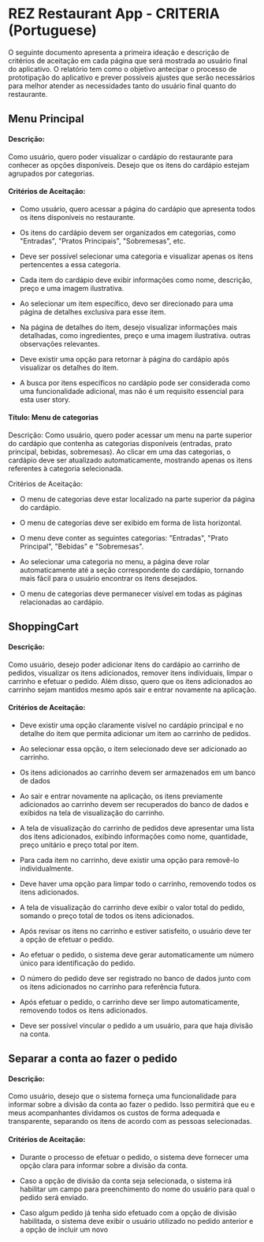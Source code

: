 # REZ Restaurant App - CRITERIA (Portuguese)

O seguinte documento apresenta a primeira ideação e descrição de critérios de aceitação em cada página que será mostrada ao usuário final do aplicativo. 
O relatório tem como o objetivo antecipar o processo de prototipação do aplicativo e prever possíveis ajustes que serão necessários para melhor atender as necessidades tanto do usuário final quanto do restaurante.

## Menu Principal
#### Descrição: 
Como usuário, quero poder visualizar o cardápio do restaurante para conhecer as opções disponíveis. Desejo que os itens do cardápio estejam agrupados por categorias.

#### Critérios de Aceitação:

- Como usuário, quero acessar a página do cardápio que apresenta todos os itens disponíveis no restaurante.

- Os itens do cardápio devem ser organizados em categorias, como "Entradas", "Pratos Principais", "Sobremesas", etc.

- Deve ser possível selecionar uma categoria e visualizar apenas os itens pertencentes a essa categoria.

- Cada item do cardápio deve exibir informações como nome, descrição, preço e uma imagem ilustrativa.

- Ao selecionar um item específico, devo ser direcionado para uma página de detalhes exclusiva para esse item.

- Na página de detalhes do item, desejo visualizar informações mais detalhadas, como ingredientes, preço e uma imagem ilustrativa.  outras observações relevantes.

- Deve existir uma opção para retornar à página do cardápio após visualizar os detalhes do item.

- A busca por itens específicos no cardápio pode ser considerada como uma funcionalidade adicional, mas não é um requisito essencial para esta user story.

 
#### Título: Menu de categorias

Descrição: Como usuário, quero poder acessar um menu na parte superior do cardápio que contenha as categorias disponíveis (entradas, prato principal, bebidas, sobremesas). Ao clicar em uma das categorias, o cardápio deve ser atualizado automaticamente, mostrando apenas os itens referentes à categoria selecionada.

Critérios de Aceitação:

- O menu de categorias deve estar localizado na parte superior da página do cardápio.

- O menu de categorias deve ser exibido em forma de lista horizontal.
- O menu deve conter as seguintes categorias: "Entradas", "Prato Principal", "Bebidas" e "Sobremesas".

- Ao selecionar uma categoria no menu, a página deve rolar automaticamente até a seção correspondente do cardápio, tornando mais fácil para o usuário encontrar os itens desejados.

- O menu de categorias deve permanecer visível em todas as páginas relacionadas ao cardápio.


## ShoppingCart

#### Descrição: 
Como usuário, desejo poder adicionar itens do cardápio ao carrinho de pedidos, visualizar os itens adicionados, remover itens individuais, limpar o carrinho e efetuar o pedido. Além disso, quero que os itens adicionados ao carrinho sejam mantidos mesmo após sair e entrar novamente na aplicação.

#### Critérios de Aceitação:

- Deve existir uma opção claramente visível no cardápio principal e no detalhe do item que permita adicionar um item ao carrinho de pedidos.

- Ao selecionar essa opção, o item selecionado deve ser adicionado ao carrinho.

- Os itens adicionados ao carrinho devem ser armazenados em um banco de dados

- Ao sair e entrar novamente na aplicação, os itens previamente adicionados ao carrinho devem ser recuperados do banco de dados e exibidos na tela de visualização do carrinho.

- A tela de visualização do carrinho de pedidos deve apresentar uma lista dos itens adicionados, exibindo informações como nome, quantidade, preço unitário e preço total por item.

- Para cada item no carrinho, deve existir uma opção para removê-lo individualmente.

- Deve haver uma opção para limpar todo o carrinho, removendo todos os itens adicionados.

- A tela de visualização do carrinho deve exibir o valor total do pedido, somando o preço total de todos os itens adicionados.

- Após revisar os itens no carrinho e estiver satisfeito, o usuário deve ter a opção de efetuar o pedido.

- Ao efetuar o pedido, o sistema deve gerar automaticamente um número único para identificação do pedido.

- O número do pedido deve ser registrado no banco de dados junto com os itens adicionados no carrinho para referência futura.

- Após efetuar o pedido, o carrinho deve ser limpo automaticamente, removendo todos os itens adicionados.

- Deve ser possível vincular o pedido a um usuário, para que haja divisão na conta.

## Separar a conta ao fazer o pedido

#### Descrição: 

Como usuário, desejo que o sistema forneça uma funcionalidade para informar sobre a divisão da conta ao fazer o pedido. Isso permitirá que eu e meus acompanhantes dividamos os custos de forma adequada e transparente, separando os itens de acordo com as pessoas selecionadas.

#### Critérios de Aceitação:

- Durante o processo de efetuar o pedido, o sistema deve fornecer uma opção clara para informar sobre a divisão da conta.

- Caso a opção de divisão da conta seja selecionada, o sistema irá habilitar um campo para preenchimento do nome do usuário para qual o pedido será enviado. 

- Caso algum pedido já tenha sido efetuado com a opção de divisão habilitada, o sistema deve exibir o usuário utilizado no pedido anterior e a opção de incluir um novo


